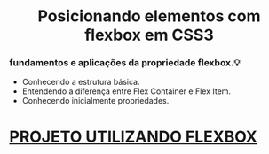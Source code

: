 <h1 align="center">Posicionando elementos com flexbox em CSS3</h1>



### fundamentos e aplicações da propriedade flexbox.💡

 - Conhecendo a estrutura básica.
 - Entendendo a diferença entre Flex Container e Flex Item.
 - Conhecendo inicialmente propriedades.



# [PROJETO UTILIZANDO FLEXBOX](https://github.com/MichaelVieira021/Projeto-Flexbox.git)

